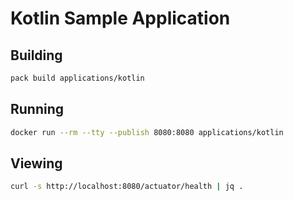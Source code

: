 # Kotlin Sample Application

## Building

```bash
pack build applications/kotlin
```

## Running

```bash
docker run --rm --tty --publish 8080:8080 applications/kotlin
```

## Viewing

```bash
curl -s http://localhost:8080/actuator/health | jq .
```

